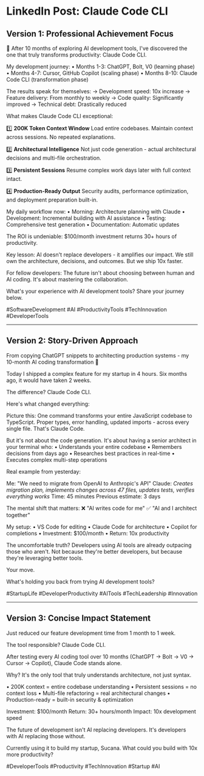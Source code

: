 # LinkedIn Post: Claude Code CLI

## Version 1: Professional Achievement Focus

🚀 After 10 months of exploring AI development tools, I've discovered the one that truly transforms productivity: Claude Code CLI.

My development journey:
• Months 1-3: ChatGPT, Bolt, V0 (learning phase)
• Months 4-7: Cursor, GitHub Copilot (scaling phase)
• Months 8-10: Claude Code CLI (transformation phase)

The results speak for themselves:
→ Development speed: 10x increase
→ Feature delivery: From monthly to weekly
→ Code quality: Significantly improved
→ Technical debt: Drastically reduced

What makes Claude Code CLI exceptional:

1️⃣ **200K Token Context Window**
Load entire codebases. Maintain context across sessions. No repeated explanations.

2️⃣ **Architectural Intelligence**
Not just code generation - actual architectural decisions and multi-file orchestration.

3️⃣ **Persistent Sessions**
Resume complex work days later with full context intact.

4️⃣ **Production-Ready Output**
Security audits, performance optimization, and deployment preparation built-in.

My daily workflow now:
• Morning: Architecture planning with Claude
• Development: Incremental building with AI assistance
• Testing: Comprehensive test generation
• Documentation: Automatic updates

The ROI is undeniable: $100/month investment returns 30+ hours of productivity.

Key lesson: AI doesn't replace developers - it amplifies our impact. We still own the architecture, decisions, and outcomes. But we ship 10x faster.

For fellow developers: The future isn't about choosing between human and AI coding. It's about mastering the collaboration.

What's your experience with AI development tools? Share your journey below.

#SoftwareDevelopment #AI #ProductivityTools #TechInnovation #DeveloperTools

---

## Version 2: Story-Driven Approach

From copying ChatGPT snippets to architecting production systems - my 10-month AI coding transformation 🎯

Today I shipped a complex feature for my startup in 4 hours.
Six months ago, it would have taken 2 weeks.

The difference? Claude Code CLI.

Here's what changed everything:

Picture this: One command transforms your entire JavaScript codebase to TypeScript. Proper types, error handling, updated imports - across every single file. That's Claude Code.

But it's not about the code generation. It's about having a senior architect in your terminal who:
• Understands your entire codebase
• Remembers decisions from days ago
• Researches best practices in real-time
• Executes complex multi-step operations

Real example from yesterday:

Me: "We need to migrate from OpenAI to Anthropic's API"
Claude: *Creates migration plan, implements changes across 47 files, updates tests, verifies everything works*
Time: 45 minutes
Previous estimate: 3 days

The mental shift that matters:
❌ "AI writes code for me"
✅ "AI and I architect together"

My setup:
• VS Code for editing
• Claude Code for architecture
• Copilot for completions
• Investment: $100/month
• Return: 10x productivity

The uncomfortable truth? Developers using AI tools are already outpacing those who aren't. Not because they're better developers, but because they're leveraging better tools.

Your move.

What's holding you back from trying AI development tools?

#StartupLife #DeveloperProductivity #AITools #TechLeadership #Innovation

---

## Version 3: Concise Impact Statement

Just reduced our feature development time from 1 month to 1 week.

The tool responsible? Claude Code CLI.

After testing every AI coding tool over 10 months (ChatGPT → Bolt → V0 → Cursor → Copilot), Claude Code stands alone.

Why? It's the only tool that truly understands architecture, not just syntax.

• 200K context = entire codebase understanding
• Persistent sessions = no context loss
• Multi-file refactoring = real architectural changes
• Production-ready = built-in security & optimization

Investment: $100/month
Return: 30+ hours/month
Impact: 10x development speed

The future of development isn't AI replacing developers.
It's developers with AI replacing those without.

Currently using it to build my startup, Sucana. What could you build with 10x more productivity?

#DeveloperTools #Productivity #TechInnovation #Startup #AI